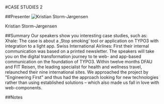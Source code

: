 #CASE STUDIES 2

##Presenter
![Kristian Storm-Jørgensen ](https://raw.githubusercontent.com/avarx/T3CON16/master/Presenter/Kristian_Storm-Jørgensen.jpg)

Kristian Storm-Jørgensen

##Summary
Our speakers show you interesting case studies, such as: Xhale: The case is about a ‚Stop smoking‘ tool or application on TYPO3 with integration to a light app. Swiss International Airlines: First their internal communication was based on a printed newsletter. The speakers will take you on the digital transformation journey to te web- and app-based communication on the foundation of TYPO3. Within twelve months DFAU and FIT Reisen, the leading specialist for health and wellness travel, relaunched their nine international sites. We approached the project by "Engineering First" and thus had the approach looking for new technologies rather than using established solutions – which also made us fall in love with web-components.

##Notes